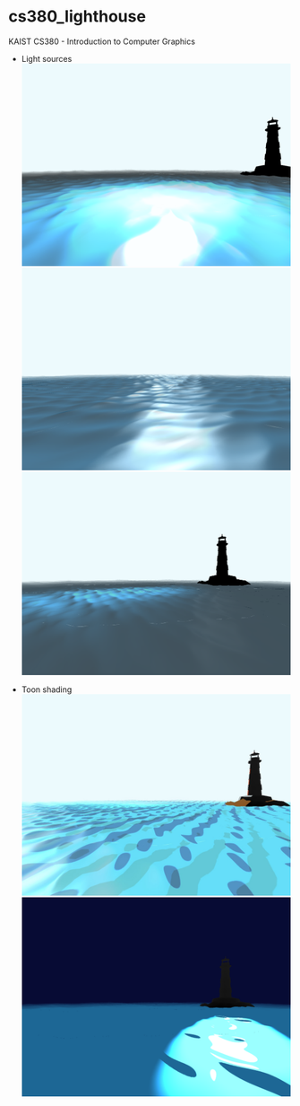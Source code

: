 # cs380_lighthouse
KAIST CS380 - Introduction to Computer Graphics

- Light sources
![point](cs380-point-light.PNG)
![directional](cs380-directional-light.PNG)
![spotlight](cs380-spot-light.PNG)

- Toon shading
![toon-1](cs380-toon.PNG)
![toon-2](cs380-toon-night.PNG)

